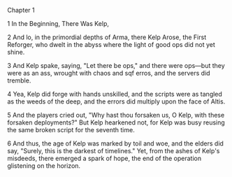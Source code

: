 Chapter 1

1  In the Beginning, There Was Kelp,

2  And lo, in the primordial depths of Arma, there Kelp Arose, the First Reforger, who dwelt in the abyss where the light of good ops did not yet shine. 

3  And Kelp spake, saying, "Let there be ops," and there were ops—but they were as an ass, wrought with chaos and sqf erros, and the servers did tremble. 

4  Yea, Kelp did forge with hands unskilled, and the scripts were as tangled as the weeds of the deep, and the errors did multiply upon the face of Altis. 

5  And the players cried out, "Why hast thou forsaken us, O Kelp, with these forsaken deployments?" But Kelp hearkened not, for Kelp was busy reusing the same broken script for the seventh time. 

6  And thus, the age of Kelp was marked by toil and woe, and the elders did say, "Surely, this is the darkest of timelines." Yet, from the ashes of Kelp's misdeeds, there emerged a spark of hope, the end of the operation glistening on the horizon.
